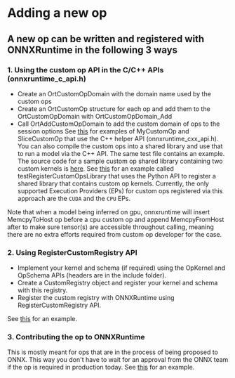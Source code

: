 Adding a new op
===============

## A new op can be written and registered with ONNXRuntime in the following 3 ways
### 1. Using the custom op API in the C/C++ APIs (onnxruntime_c_api.h)
* Create an OrtCustomOpDomain with the domain name used by the custom ops
* Create an OrtCustomOp structure for each op and add them to the OrtCustomOpDomain with OrtCustomOpDomain_Add
* Call OrtAddCustomOpDomain to add the custom domain of ops to the session options
See [this](../onnxruntime/test/shared_lib/test_inference.cc) for examples of MyCustomOp and SliceCustomOp that use the C++ helper API (onnxruntime_cxx_api.h).
You can also compile the custom ops into a shared library and use that to run a model via the C++ API. The same test file contains an example.
The source code for a sample custom op shared library containing two custom kernels is [here](../onnxruntime/test/testdata/custom_op_library/custom_op_library.cc).
See [this](../onnxruntime/test/python/onnxruntime_test_python.py) for an example called testRegisterCustomOpsLibrary that uses the Python API
to register a shared library that contains custom op kernels.
Currently, the only supported Execution Providers (EPs) for custom ops registered via this approach are the `CUDA` and the `CPU` EPs.

Note that when a model being inferred on gpu, onnxruntime will insert MemcpyToHost op before a cpu custom op and append MemcpyFromHost after to make sure tensor(s) are accessible throughout calling, meaning there are no extra efforts required from custom op developer for the case.

### 2. Using RegisterCustomRegistry API
* Implement your kernel and schema (if required) using the OpKernel and OpSchema APIs (headers are in the include folder).
* Create a CustomRegistry object and register your kernel and schema with this registry.
* Register the custom registry with ONNXRuntime using RegisterCustomRegistry API.

See
[this](../onnxruntime/test/framework/local_kernel_registry_test.cc) for an example.

### 3. Contributing the op to ONNXRuntime
This is mostly meant for ops that are in the process of being proposed to ONNX. This way you don't have to wait for an approval from the ONNX team
if the op is required in production today.
See [this](../onnxruntime/contrib_ops) for an example.
